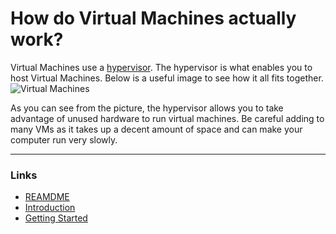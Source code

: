 # How do Virtual Machines actually work?

Virtual Machines use a [hypervisor](https://www.pluralsight.com/blog/it-ops/what-is-hypervisor). The hypervisor is what enables you to host Virtual Machines. Below is a useful image to see how it all fits together.
![Virtual Machines](https://miro.medium.com/max/3940/0*NP_Pmdq7lCQB_L1j.png)


As you can see from the picture, the hypervisor allows you to take advantage of unused hardware to run virtual machines. Be careful adding to many VMs as it takes up a decent amount of space and can make your computer run very slowly. 

---

### Links
* [REAMDME](README.md)
* [Introduction](Intro.md)
* [Getting Started](GettingStarted.md)
